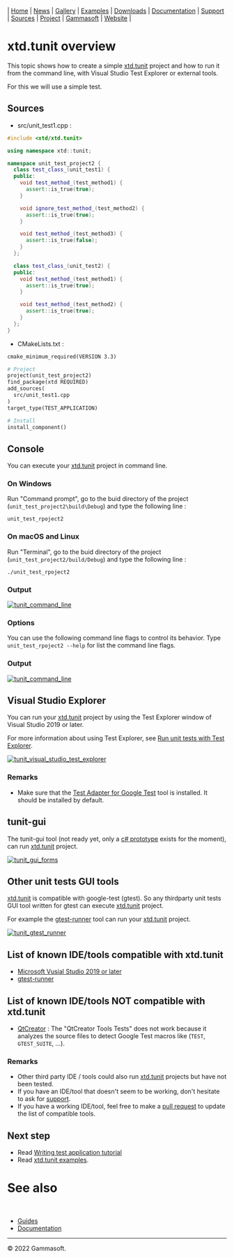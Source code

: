 | [Home](home.md) | [News](news.md) | [Gallery](gallery.md) | [Examples](examples.md) | [Downloads](downloads.md) | [Documentation](documentation.md) | [Support](support.md) | [Sources](https://github.com/gammasoft71/xtd) | [Project](https://sourceforge.net/projects/xtdpro/) | [Gammasoft](gammasoft.md) | [Website](https://gammasoft71.wixsite.com/xtdpro) |

# xtd.tunit overview

This topic shows how to create a simple [xtd.tunit](https://codedocs.xyz/gammasoft71/xtd/group__xtd__tunit.html) project and how to run it from the command line, with Visual Studio Test Explorer or external tools.

For this we will use a simple test.

## Sources

* src/unit_test1.cpp :

```c++
#include <xtd/xtd.tunit>

using namespace xtd::tunit;

namespace unit_test_project2 {
  class test_class_(unit_test1) {
  public:
    void test_method_(test_method1) {
      assert::is_true(true);
    }

    void ignore_test_method_(test_method2) {
      assert::is_true(true);
    }

    void test_method_(test_method3) {
      assert::is_true(false);
    }
  };

  class test_class_(unit_test2) {
  public:
    void test_method_(test_method1) {
      assert::is_true(true);
    }

    void test_method_(test_method2) {
      assert::is_true(true);
    }
  };
}
```

* CMakeLists.txt :

```makefile
cmake_minimum_required(VERSION 3.3)

# Project
project(unit_test_project2)
find_package(xtd REQUIRED)
add_sources(
  src/unit_test1.cpp
)
target_type(TEST_APPLICATION)

# Install
install_component()
```

## Console

You can execute your [xtd.tunit](https://codedocs.xyz/gammasoft71/xtd/group__xtd__tunit.html) project in command line.

### On Windows

Run "Command prompt", go to the buid directory of the project (`unit_test_project2\build\Debug`) and type the following line :

```shell
unit_test_rpoject2
```

### On macOS and Linux

Run "Terminal", go to the buid directory of the project (`unit_test_project2/build/Debug`) and type the following line :

```shell
./unit_test_rpoject2
```

### Output

[![tunit_command_line](pictures/unit_test_tools/tunit_command_line.png)](guide_tunit_overview.md)

### Options

You can use the following command line flags to control its behavior. Type `unit_test_rpoject2 --help` for list the command line flags.

### Output

[![tunit_command_line](pictures/unit_test_tools/tunit_command_line_help.png)](guide_tunit_overview.md)

## Visual Studio Explorer

You can run your [xtd.tunit](https://codedocs.xyz/gammasoft71/xtd/group__xtd__tunit.html) project by using the Test Explorer window of Visual Studio 2019 or later. 

For more information about using Test Explorer, see [Run unit tests with Test Explorer](https://learn.microsoft.com/en-us/visualstudio/test/run-unit-tests-with-test-explorer?view=vs-2022).

[![tunit_visual_studio_test_explorer](pictures/unit_test_tools/tunit_visual_studio_test_explorer_w.png)](guide_tunit_overview.md)

### Remarks

* Make sure that the [Test Adapter for Google Test](https://learn.microsoft.com/en-us/visualstudio/test/how-to-use-google-test-for-cpp?view=vs-2022) tool is installed. It should be installed by default.

## tunit-gui

The tunit-gui tool (not ready yet, only a [c# prototype](https://github.com/gammasoft71/tunit_gui_win_forms) exists for the moment), can run [xtd.tunit](https://codedocs.xyz/gammasoft71/xtd/group__xtd__tunit.html) project.

[![tunit_gui_forms](pictures/unit_test_tools/tunit_gui_forms_w.png)](guide_tunit_overview.md)

## Other unit tests GUI tools

[xtd.tunit](https://codedocs.xyz/gammasoft71/xtd/group__xtd__tunit.html) is compatible with google-test (gtest). So any thirdparty unit tests GUI tool written for gtest can execute [xtd.tunit](https://codedocs.xyz/gammasoft71/xtd/group__xtd__tunit.html) project.

For example the [gtest-runner](https://github.com/nholthaus/gtest-runner) tool can run your [xtd.tunit](https://codedocs.xyz/gammasoft71/xtd/group__xtd__tunit.html) project.

[![tunit_gtest_runner](pictures/unit_test_tools/tunit_gtest_runner_md.png)](guide_tunit_overview.md)

## List of known IDE/tools compatible with xtd.tunit

* [Microsoft Vusial Studio 2019 or later](https://learn.microsoft.com/en-us/visualstudio/test/improve-code-quality?view=vs-2022)
* [gtest-runner](https://github.com/nholthaus/gtest-runner)

## List of known IDE/tools NOT compatible with xtd.tunit

* [QtCreator](https://github.com/qt-creator/qt-creator) : The "QtCreator Tools Tests" does not work because it analyzes the source files to detect Google Test macros like (`TEST`, `GTEST_SUITE`, ...).

### Remarks

* Other third party IDE / tools could also run [xtd.tunit](https://codedocs.xyz/gammasoft71/xtd/group__xtd__tunit.html) projects but have not been tested.
* If you have an IDE/tool that doesn't seem to be working, don't hesitate to ask for [support](https://gammasoft71.wixsite.com/xtdpro/support).
* If you have a working IDE/tool, feel free to make a [pull request](https://github.com/gammasoft71/xtd) to update the list of compatible tools.

## Next step

* Read [Writing test application tutorial](https://github.com/gammasoft71/xtd/blob/master/docs/writing_applicaion_test.md)
* Read [xtd.tunit examples](https://github.com/gammasoft71/xtd/blob/master/examples/xtd.tunit.examples/README.md).

# See also
​
* [Guides](guides.md)
* [Documentation](documentation.md)

______________________________________________________________________________________________

© 2022 Gammasoft.
